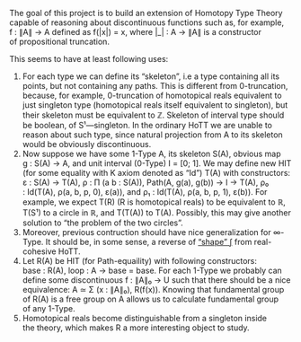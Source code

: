The goal of this project is to build an extension of Homotopy Type Theory capable of reasoning about discontinuous functions
such as, for example, f : ∥A∥ → A defined as f(|x|) = x, where |_| : A → ∥A∥ is a constructor of propositional truncation.

This seems to have at least following uses:
1. For each type we can define its “skeleton”, i.e a type containing all its points, but not containing any paths.
This is different from 0-truncation, because, for example, 0-truncation of homotopical reals equivalent to just singleton type
(homotopical reals itself equivalent to singleton), but their skeleton must be equivalent to ℤ.
Skeleton of interval type should be boolean, of S¹—singleton. In the ordinary HoTT we are unable to reason about such type,
since natural projection from A to its skeleton would be obviously discontinuous.
2. Now suppose we have some 1-Type A, its skeleton S(A), obvious map g : S(A) → A, and unit interval (0-Type) I = [0; 1].
We may define new HIT (for some equality with K axiom denoted as “Id”) T(A) with constructors:
ε : S(A) → T(A), ρ : Π (a b : S(A)), Path(A, g(a), g(b)) → I → T(A), ρ₀ : Id(T(A), ρ(a, b, p, 0), ε(a)), and ρ₁ : Id(T(A), ρ(a, b, p, 1), ε(b)).
For example, we expect T(R) (R is homotopical reals) to be equivalent to ℝ, T(S¹) to a circle in ℝ, and T(T(A)) to T(A).
Possibly, this may give another solution to “the problem of the two circles”.
3. Moreover, previous contruction should have nice generalization for ∞-Type. It should be, in some sense,
a reverse of [“shape” ʃ](https://homotopytypetheory.org/2015/09/25/realcohesion/) from real-cohesive HoTT.
4. Let R(A) be HIT (for Path-equaility) with following constructors: base : R(A), loop : A → base = base. For each 1-Type we probably can define some discontinuous f : ∥A∥₀ → U such that there should be a nice equivalence: A ≃ Σ (x : ∥A∥₀), R(f(x)). Knowing that fundamental group of R(A) is a free group on A allows us to calculate fundamental group of any 1-Type.
5. Homotopical reals become distinguishable from a singleton inside the theory, which makes R a more interesting object to study.
